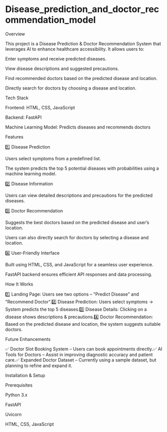  # Disease_prediction_and_doctor_recommendation_model

Overview

This project is a Disease Prediction & Doctor Recommendation System that leverages AI to enhance healthcare accessibility. It allows users to:

Enter symptoms and receive predicted diseases.

View disease descriptions and suggested precautions.

Find recommended doctors based on the predicted disease and location.

Directly search for doctors by choosing a disease and location.

Tech Stack

Frontend: HTML, CSS, JavaScript

Backend: FastAPI

Machine Learning Model: Predicts diseases and recommends doctors

Features

1️⃣ Disease Prediction

Users select symptoms from a predefined list.

The system predicts the top 5 potential diseases with probabilities using a machine learning model.

2️⃣ Disease Information

Users can view detailed descriptions and precautions for the predicted diseases.

3️⃣ Doctor Recommendation

Suggests the best doctors based on the predicted disease and user’s location.

Users can also directly search for doctors by selecting a disease and location.

4️⃣ User-Friendly Interface

Built using HTML, CSS, and JavaScript for a seamless user experience.

FastAPI backend ensures efficient API responses and data processing.

How It Works

1️⃣ Landing Page: Users see two options – "Predict Disease" and "Recommend Doctor".2️⃣ Disease Prediction: Users select symptoms → System predicts the top 5 diseases.3️⃣ Disease Details: Clicking on a disease shows descriptions & precautions.4️⃣ Doctor Recommendation: Based on the predicted disease and location, the system suggests suitable doctors.

Future Enhancements

✅ Doctor Slot Booking System – Users can book appointments directly.✅ AI Tools for Doctors – Assist in improving diagnostic accuracy and patient care.✅ Expanded Doctor Dataset – Currently using a sample dataset, but planning to refine and expand it.

Installation & Setup

Prerequisites

Python 3.x

FastAPI

Uvicorn

HTML, CSS, JavaScript
